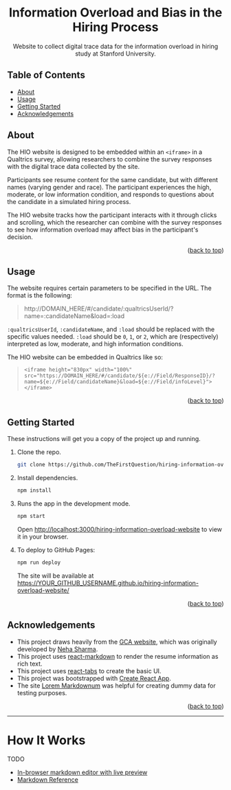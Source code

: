 <div id="top"></div>

<!--
# Steven G. Opferman | steven.g.opferman@gmail.com
# My personal template for README.md files, because I'm lazy :P
# Adapted from:
#   https://github.com/othneildrew/Best-README-Template/
#   https://github.com/kylelobo/The-Documentation-Compendium/
-->

<h1 align="center">Information Overload and Bias in the Hiring Process</h1>

<p align="center">
 Website to collect digital trace data for the information overload in hiring study at Stanford University.
<br>
</p>

## Table of Contents

- [About](#about)
- [Usage](#usage)
- [Getting Started](#getting_started)
- [Acknowledgements](#acknowledgements)

## About <a name="about"></a>

The HIO website is designed to be embedded within an `<iframe>` in a Qualtrics survey, allowing researchers to combine the survey responses with the digital trace data collected by the site.

Participants see resume content for the same candidate, but with different names (varying gender and race). The participant experiences the high, moderate, or low information condition, and responds to questions about the candidate in a simulated hiring process.

The HIO website tracks how the participant interacts with it through clicks and scrolling, which the researcher can combine with the survey responses to see how information overload may affect bias in the participant's decision.

<p align="right">(<a href="#top">back to top</a>)</p>

## Usage <a name="usage"></a>

The website requires certain parameters to be specified in the URL. The format is the following:

> http://DOMAIN_HERE/#/candidate/:qualtricsUserId/?name=:candidateName&load=:load

`:qualtricsUserId`, `:candidateName`, and `:load` should be replaced with the specific values needed. `:load` should be `0`, `1`, or `2`, which are (respectively) interpreted as low, moderate, and high information conditions.

The HIO website can be embedded in Qualtrics like so:

> `<iframe height="830px" width="100%" src="https://DOMAIN_HERE/#/candidate/${e://Field/ResponseID}/?name=${e://Field/candidateName}&load=${e://Field/infoLevel}"></iframe>`

<p align="right">(<a href="#top">back to top</a>)</p>

## Getting Started <a name="getting_started"></a>

These instructions will get you a copy of the project up and running.

1. Clone the repo.

   ```sh
   git clone https://github.com/TheFirstQuestion/hiring-information-overload-website.git
   ```

2. Install dependencies.

   ```sh
   npm install
   ```

3. Runs the app in the development mode.

   ```sh
   npm start
   ```

   Open [http://localhost:3000/hiring-information-overload-website](http://localhost:3000/hiring-information-overload-website) to view it in your browser.

4. To deploy to GitHub Pages:

   ```sh
   npm run deploy
   ```

   The site will be available at https://YOUR_GITHUB_USERNAME.github.io/hiring-information-overload-website/

<p align="right">(<a href="#top">back to top</a>)</p>

## Acknowledgements <a name="acknowledgements"></a>

- This project draws heavily from the [GCA website](https://github.com/TheFirstQuestion/GCA-website), which was originally developed by [Neha Sharma](https://github.com/sharman99).
- This project uses [react-markdown](https://www.npmjs.com/package/react-markdown) to render the resume information as rich text.
- This project uses [react-tabs](https://www.npmjs.com/package/react-tabs) to create the basic UI.
- This project was bootstrapped with [Create React App](https://github.com/facebook/create-react-app).
- The site [Lorem Markdownum](https://jaspervdj.be/lorem-markdownum/) was helpful for creating dummy data for testing purposes.

<p align="right">(<a href="#top">back to top</a>)</p>

---

# How It Works

TODO

- [In-browser markdown editor with live preview](https://remarkjs.github.io/react-markdown/)
- [Markdown Reference](https://commonmark.org/help/)
